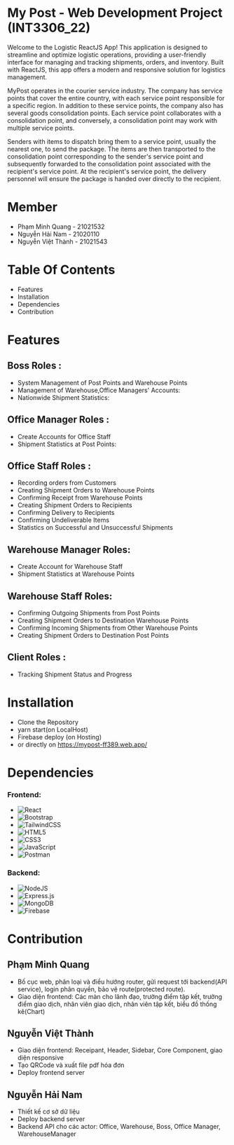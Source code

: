# My Post - Web Development Project (INT3306_22)

Welcome to the Logistic ReactJS App! This application is designed to streamline and optimize logistic operations, providing a user-friendly interface for managing and tracking shipments, orders, and inventory. Built with ReactJS, this app offers a modern and responsive solution for logistics management.

MyPost operates in the courier service industry. The company has service points that cover the entire country, with each service point responsible for a specific region. In addition to these service points, the company also has several goods consolidation points. Each service point collaborates with a consolidation point, and conversely, a consolidation point may work with multiple service points.

Senders with items to dispatch bring them to a service point, usually the nearest one, to send the package. The items are then transported to the consolidation point corresponding to the sender's service point and subsequently forwarded to the consolidation point associated with the recipient's service point. At the recipient's service point, the delivery personnel will ensure the package is handed over directly to the recipient.

# Member

-   Phạm Minh Quang - 21021532
-   Nguyễn Hải Nam - 21020110
-   Nguyễn Việt Thành - 21021543

# Table Of Contents

-   Features
-   Installation
-   Dependencies
-   Contribution

# Features

## Boss Roles :

-   System Management of Post Points and Warehouse Points
-   Management of Warehouse,Office Managers' Accounts:
-   Nationwide Shipment Statistics:

## Office Manager Roles :

-   Create Accounts for Office Staff
-   Shipment Statistics at Post Points:

## Office Staff Roles :

-   Recording orders from Customers
-   Creating Shipment Orders to Warehouse Points
-   Confirming Receipt from Warehouse Points
-   Creating Shipment Orders to Recipients
-   Confirming Delivery to Recipients
-   Confirming Undeliverable Items
-   Statistics on Successful and Unsuccessful Shipments

## Warehouse Manager Roles:

-   Create Account for Warehouse Staff
-   Shipment Statistics at Warehouse Points

## Warehouse Staff Roles:

-   Confirming Outgoing Shipments from Post Points
-   Creating Shipment Orders to Destination Warehouse Points
-   Confirming Incoming Shipments from Other Warehouse Points
-   Creating Shipment Orders to Destination Post Points

## Client Roles :

-   Tracking Shipment Status and Progress

# Installation

-   Clone the Repository
-   yarn start(on LocalHost)
-   Firebase deploy (on Hosting)
-   or directly on <https://mypost-ff389.web.app/>

# Dependencies

### Frontend:

-   ![React](https://img.shields.io/badge/react-%2320232a.svg?style=for-the-badge&logo=react&logoColor=%2361DAFB)
-   ![Bootstrap](https://img.shields.io/badge/bootstrap-%238511FA.svg?style=for-the-badge&logo=bootstrap&logoColor=white)
-   ![TailwindCSS](https://img.shields.io/badge/tailwindcss-%2338B2AC.svg?style=for-the-badge&logo=tailwind-css&logoColor=white)
-   ![HTML5](https://img.shields.io/badge/html5-%23E34F26.svg?style=for-the-badge&logo=html5&logoColor=white)
-   ![CSS3](https://img.shields.io/badge/css3-%231572B6.svg?style=for-the-badge&logo=css3&logoColor=white)
-   ![JavaScript](https://img.shields.io/badge/javascript-%23323330.svg?style=for-the-badge&logo=javascript&logoColor=%23F7DF1E)
-   ![Postman](https://img.shields.io/badge/Postman-FF6C37?style=for-the-badge&logo=postman&logoColor=white)

### Backend:

-   ![NodeJS](https://img.shields.io/badge/node.js-6DA55F?style=for-the-badge&logo=node.js&logoColor=white)
-   ![Express.js](https://img.shields.io/badge/express.js-%23404d59.svg?style=for-the-badge&logo=express&logoColor=%2361DAFB)
-   ![MongoDB](https://img.shields.io/badge/MongoDB-%234ea94b.svg?style=for-the-badge&logo=mongodb&logoColor=white)
-   ![Firebase](https://img.shields.io/badge/Firebase-039BE5?style=for-the-badge&logo=Firebase&logoColor=white)

# Contribution

## Phạm Minh Quang

-   Bố cục web, phân loại và điều hướng router, gửi request tới backend(API service), login phân quyền, bảo vệ route(protected route).
-   Giao diện frontend: Các màn cho lãnh đạo, trưởng điểm tập kết, trưởng điểm giao dịch, nhân viên giao dịch, nhân viên tập kết, biểu đồ thống kê(Chart)

## Nguyễn Việt Thành

-   Giao diện frontend: Receipant, Header, Sidebar, Core Component, giao diện responsive
-   Tạo QRCode và xuất file pdf hóa đơn
-   Deploy frontend server

## Nguyễn Hải Nam

-   Thiết kế cơ sở dữ liệu
-   Deploy backend server
-   Backend API cho các actor: Office, Warehouse, Boss, Office Manager, WarehouseManager
